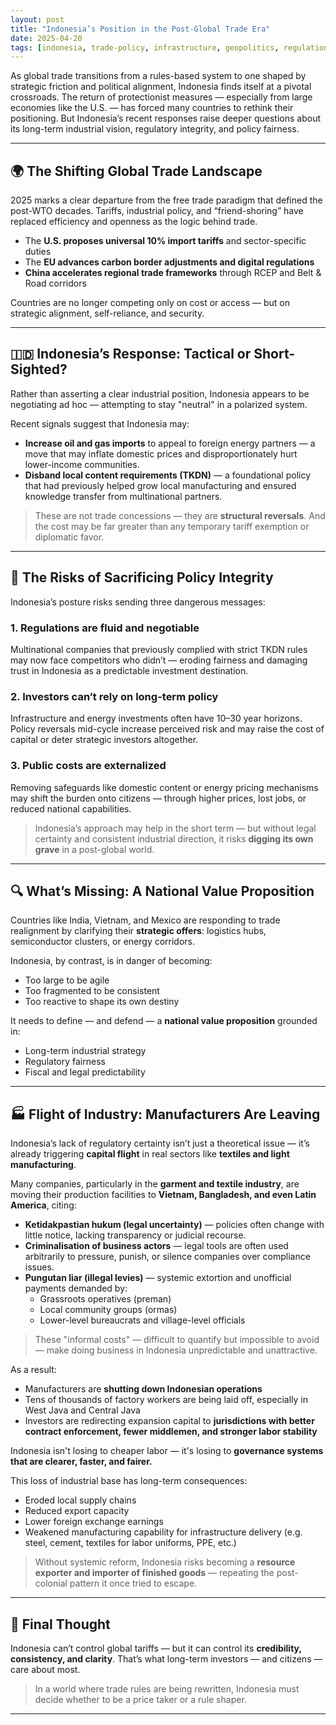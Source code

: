 ```yaml
---
layout: post
title: "Indonesia’s Position in the Post-Global Trade Era"
date: 2025-04-20
tags: [indonesia, trade-policy, infrastructure, geopolitics, regulation]
---
```


As global trade transitions from a rules-based system to one shaped by strategic friction and political alignment, Indonesia finds itself at a pivotal crossroads. The return of protectionist measures — especially from large economies like the U.S. — has forced many countries to rethink their positioning. But Indonesia’s recent responses raise deeper questions about its long-term industrial vision, regulatory integrity, and policy fairness.

---

## 🌍 The Shifting Global Trade Landscape

2025 marks a clear departure from the free trade paradigm that defined the post-WTO decades. Tariffs, industrial policy, and “friend-shoring” have replaced efficiency and openness as the logic behind trade.

- The **U.S. proposes universal 10% import tariffs** and sector-specific duties
- The **EU advances carbon border adjustments and digital regulations**
- **China accelerates regional trade frameworks** through RCEP and Belt & Road corridors

Countries are no longer competing only on cost or access — but on strategic alignment, self-reliance, and security.

---

## 🇮🇩 Indonesia’s Response: Tactical or Short-Sighted?

Rather than asserting a clear industrial position, Indonesia appears to be negotiating ad hoc — attempting to stay "neutral" in a polarized system.

Recent signals suggest that Indonesia may:

- **Increase oil and gas imports** to appeal to foreign energy partners — a move that may inflate domestic prices and disproportionately hurt lower-income communities.
- **Disband local content requirements (TKDN)** — a foundational policy that had previously helped grow local manufacturing and ensured knowledge transfer from multinational partners.

> These are not trade concessions — they are **structural reversals**. And the cost may be far greater than any temporary tariff exemption or diplomatic favor.

---

## 🧩 The Risks of Sacrificing Policy Integrity

Indonesia’s posture risks sending three dangerous messages:

### 1. **Regulations are fluid and negotiable**
Multinational companies that previously complied with strict TKDN rules may now face competitors who didn’t — eroding fairness and damaging trust in Indonesia as a predictable investment destination.

### 2. **Investors can’t rely on long-term policy**
Infrastructure and energy investments often have 10–30 year horizons. Policy reversals mid-cycle increase perceived risk and may raise the cost of capital or deter strategic investors altogether.

### 3. **Public costs are externalized**
Removing safeguards like domestic content or energy pricing mechanisms may shift the burden onto citizens — through higher prices, lost jobs, or reduced national capabilities.

> Indonesia’s approach may help in the short term — but without legal certainty and consistent industrial direction, it risks **digging its own grave** in a post-global world.

---

## 🔍 What’s Missing: A National Value Proposition

Countries like India, Vietnam, and Mexico are responding to trade realignment by clarifying their **strategic offers**: logistics hubs, semiconductor clusters, or energy corridors.

Indonesia, by contrast, is in danger of becoming:

- Too large to be agile
- Too fragmented to be consistent
- Too reactive to shape its own destiny

It needs to define — and defend — a **national value proposition** grounded in:
- Long-term industrial strategy
- Regulatory fairness
- Fiscal and legal predictability

---


## 🏭 Flight of Industry: Manufacturers Are Leaving

Indonesia’s lack of regulatory certainty isn’t just a theoretical issue — it’s already triggering **capital flight** in real sectors like **textiles and light manufacturing**.

Many companies, particularly in the **garment and textile industry**, are moving their production facilities to **Vietnam, Bangladesh, and even Latin America**, citing:

- **Ketidakpastian hukum (legal uncertainty)** — policies often change with little notice, lacking transparency or judicial recourse.
- **Criminalisation of business actors** — legal tools are often used arbitrarily to pressure, punish, or silence companies over compliance issues.
- **Pungutan liar (illegal levies)** — systemic extortion and unofficial payments demanded by:
  - Grassroots operatives (preman)
  - Local community groups (ormas)
  - Lower-level bureaucrats and village-level officials

> These "informal costs" — difficult to quantify but impossible to avoid — make doing business in Indonesia unpredictable and unattractive.

As a result:
- Manufacturers are **shutting down Indonesian operations**
- Tens of thousands of factory workers are being laid off, especially in West Java and Central Java
- Investors are redirecting expansion capital to **jurisdictions with better contract enforcement, fewer middlemen, and stronger labor stability**

Indonesia isn't losing to cheaper labor — it's losing to **governance systems that are clearer, faster, and fairer.**

This loss of industrial base has long-term consequences:
- Eroded local supply chains
- Reduced export capacity
- Lower foreign exchange earnings
- Weakened manufacturing capability for infrastructure delivery (e.g. steel, cement, textiles for labor uniforms, PPE, etc.)

> Without systemic reform, Indonesia risks becoming a **resource exporter and importer of finished goods** — repeating the post-colonial pattern it once tried to escape.

---

## 🧠 Final Thought

Indonesia can’t control global tariffs — but it can control its **credibility, consistency, and clarity**. That’s what long-term investors — and citizens — care about most.

> In a world where trade rules are being rewritten, Indonesia must decide whether to be a price taker or a rule shaper.

---
